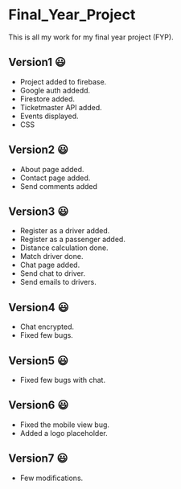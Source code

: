 # Final_Year_Project
This is all my work for my final year project (FYP).

## Version1 :smiley:
- Project added to firebase.
- Google auth addedd.
- Firestore added.
- Ticketmaster API added.
- Events displayed.
- CSS

## Version2 :smiley:
- About page added.
- Contact page added.
- Send comments added

## Version3 :smiley:
- Register as a driver added.
- Register as a passenger added.
- Distance calculation done.
- Match driver done.
- Chat page added.
- Send chat to driver.
- Send emails to drivers.

## Version4 :smiley:
- Chat encrypted.
- Fixed few bugs.

## Version5 :smiley:
- Fixed few bugs with chat.

## Version6 :smiley:
- Fixed the mobile view bug.
- Added a logo placeholder.

## Version7 :smiley:
- Few modifications.


